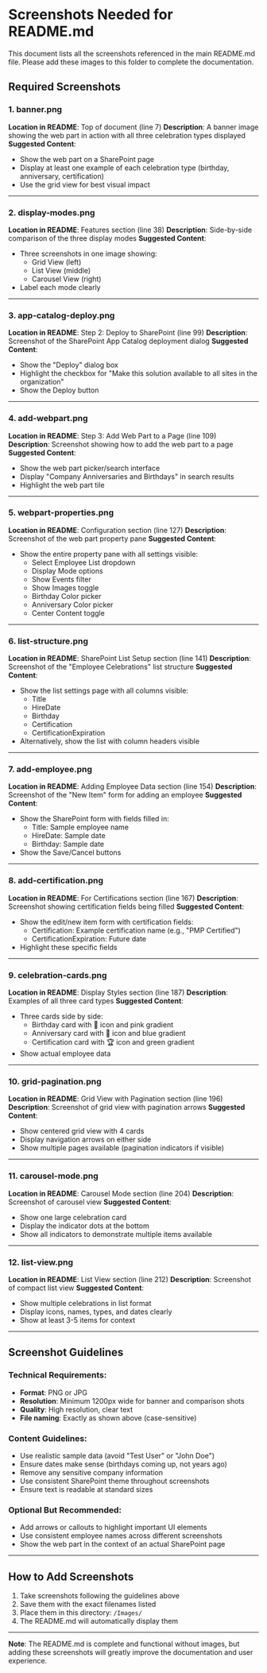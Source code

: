 # Screenshots Needed for README.md

This document lists all the screenshots referenced in the main README.md file. Please add these images to this folder to complete the documentation.

## Required Screenshots

### 1. banner.png
**Location in README**: Top of document (line 7)
**Description**: A banner image showing the web part in action with all three celebration types displayed
**Suggested Content**:
- Show the web part on a SharePoint page
- Display at least one example of each celebration type (birthday, anniversary, certification)
- Use the grid view for best visual impact

---

### 2. display-modes.png
**Location in README**: Features section (line 38)
**Description**: Side-by-side comparison of the three display modes
**Suggested Content**:
- Three screenshots in one image showing:
  - Grid View (left)
  - List View (middle)
  - Carousel View (right)
- Label each mode clearly

---

### 3. app-catalog-deploy.png
**Location in README**: Step 2: Deploy to SharePoint (line 99)
**Description**: Screenshot of the SharePoint App Catalog deployment dialog
**Suggested Content**:
- Show the "Deploy" dialog box
- Highlight the checkbox for "Make this solution available to all sites in the organization"
- Show the Deploy button

---

### 4. add-webpart.png
**Location in README**: Step 3: Add Web Part to a Page (line 109)
**Description**: Screenshot showing how to add the web part to a page
**Suggested Content**:
- Show the web part picker/search interface
- Display "Company Anniversaries and Birthdays" in search results
- Highlight the web part tile

---

### 5. webpart-properties.png
**Location in README**: Configuration section (line 127)
**Description**: Screenshot of the web part property pane
**Suggested Content**:
- Show the entire property pane with all settings visible:
  - Select Employee List dropdown
  - Display Mode options
  - Show Events filter
  - Show Images toggle
  - Birthday Color picker
  - Anniversary Color picker
  - Center Content toggle

---

### 6. list-structure.png
**Location in README**: SharePoint List Setup section (line 141)
**Description**: Screenshot of the "Employee Celebrations" list structure
**Suggested Content**:
- Show the list settings page with all columns visible:
  - Title
  - HireDate
  - Birthday
  - Certification
  - CertificationExpiration
- Alternatively, show the list with column headers visible

---

### 7. add-employee.png
**Location in README**: Adding Employee Data section (line 154)
**Description**: Screenshot of the "New Item" form for adding an employee
**Suggested Content**:
- Show the SharePoint form with fields filled in:
  - Title: Sample employee name
  - HireDate: Sample date
  - Birthday: Sample date
- Show the Save/Cancel buttons

---

### 8. add-certification.png
**Location in README**: For Certifications section (line 167)
**Description**: Screenshot showing certification fields being filled
**Suggested Content**:
- Show the edit/new item form with certification fields:
  - Certification: Example certification name (e.g., "PMP Certified")
  - CertificationExpiration: Future date
- Highlight these specific fields

---

### 9. celebration-cards.png
**Location in README**: Display Styles section (line 187)
**Description**: Examples of all three card types
**Suggested Content**:
- Three cards side by side:
  - Birthday card with 🎂 icon and pink gradient
  - Anniversary card with 🎉 icon and blue gradient
  - Certification card with 🏆 icon and green gradient
- Show actual employee data

---

### 10. grid-pagination.png
**Location in README**: Grid View with Pagination section (line 196)
**Description**: Screenshot of grid view with pagination arrows
**Suggested Content**:
- Show centered grid view with 4 cards
- Display navigation arrows on either side
- Show multiple pages available (pagination indicators if visible)

---

### 11. carousel-mode.png
**Location in README**: Carousel Mode section (line 204)
**Description**: Screenshot of carousel view
**Suggested Content**:
- Show one large celebration card
- Display the indicator dots at the bottom
- Show all indicators to demonstrate multiple items available

---

### 12. list-view.png
**Location in README**: List View section (line 212)
**Description**: Screenshot of compact list view
**Suggested Content**:
- Show multiple celebrations in list format
- Display icons, names, types, and dates clearly
- Show at least 3-5 items for context

---

## Screenshot Guidelines

### Technical Requirements:
- **Format**: PNG or JPG
- **Resolution**: Minimum 1200px wide for banner and comparison shots
- **Quality**: High resolution, clear text
- **File naming**: Exactly as shown above (case-sensitive)

### Content Guidelines:
- Use realistic sample data (avoid "Test User" or "John Doe")
- Ensure dates make sense (birthdays coming up, not years ago)
- Remove any sensitive company information
- Use consistent SharePoint theme throughout screenshots
- Ensure text is readable at standard sizes

### Optional But Recommended:
- Add arrows or callouts to highlight important UI elements
- Use consistent employee names across different screenshots
- Show the web part in the context of an actual SharePoint page

---

## How to Add Screenshots

1. Take screenshots following the guidelines above
2. Save them with the exact filenames listed
3. Place them in this directory: `/Images/`
4. The README.md will automatically display them

---

**Note**: The README.md is complete and functional without images, but adding these screenshots will greatly improve the documentation and user experience.
